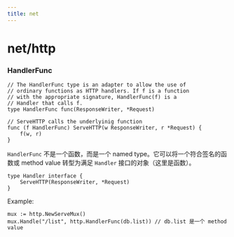 ```yaml
---
title: net
---
```


net/http
========

### HandlerFunc

    // The HandlerFunc type is an adapter to allow the use of
    // ordinary functions as HTTP handlers. If f is a function
    // with the appropriate signature, HandlerFunc(f) is a
    // Handler that calls f.
    type HandlerFunc func(ResponseWriter, *Request)

    // ServeHTTP calls the underlyinig function
    func (f HandlerFunc) ServeHTTP(w ResponseWriter, r *Request) {
        f(w, r)
    }

`HandlerFunc` 不是一个函数，而是一个 named type。它可以将一个符合签名的函数或 method value 转型为满足 `Handler` 接口的对象（这里是函数）。

    type Handler interface {
        ServeHTTP(ResponseWriter, *Request)
    }

Example:

    mux := http.NewServeMux()
    mux.Handle("/list", http.HandlerFunc(db.list)) // db.list 是一个 method value
